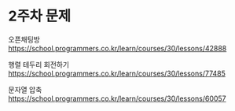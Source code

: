 # 2주차 문제


오픈채팅방
https://school.programmers.co.kr/learn/courses/30/lessons/42888


행렬 테두리 회전하기
https://school.programmers.co.kr/learn/courses/30/lessons/77485


문자열 압축
https://school.programmers.co.kr/learn/courses/30/lessons/60057
